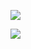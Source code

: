 ![](https://media.giphy.com/media/UJ5I7921pAOEU/giphy.gif)

![](https://komarev.com/ghpvc/?username=MiktatCento)

<!---
MiktatCento/MiktatCento is a ✨ special ✨ repository because its `README.md` (this file) appears on your GitHub profile.
You can click the Preview link to take a look at your changes.
--->
